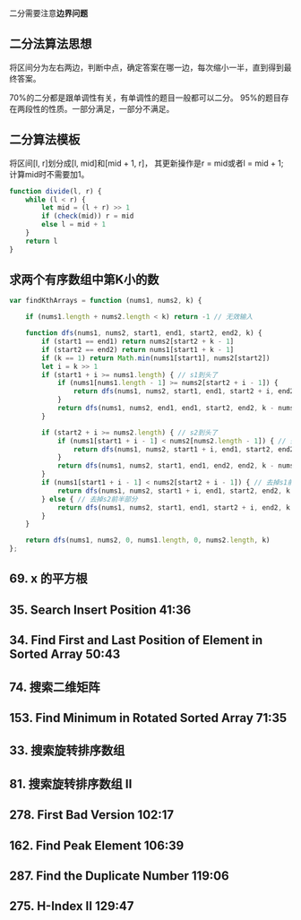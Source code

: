 
二分需要注意**边界问题**

## 二分法算法思想

将区间分为左右两边，判断中点，确定答案在哪一边，每次缩小一半，直到得到最终答案。

70%的二分都是跟单调性有关，有单调性的题目一般都可以二分。
95%的题目存在两段性的性质。一部分满足，一部分不满足。

## 二分算法模板

将区间[l, r]划分成[l, mid]和[mid + 1, r]，
其更新操作是r = mid或者l = mid + 1;
计算mid时不需要加1。

```javascript
function divide(l, r) {
    while (l < r) {
        let mid = (l + r) >> 1
        if (check(mid)) r = mid
        else l = mid + 1
    }
    return l
}
```

## 求两个有序数组中第K小的数

```javascript
var findKthArrays = function (nums1, nums2, k) {

    if (nums1.length + nums2.length < k) return -1 // 无效输入

    function dfs(nums1, nums2, start1, end1, start2, end2, k) {
        if (start1 == end1) return nums2[start2 + k - 1]
        if (start2 == end2) return nums1[start1 + k - 1]
        if (k == 1) return Math.min(nums1[start1], nums2[start2])
        let i = k >> 1
        if (start1 + i >= nums1.length) { // s1到头了
            if (nums1[nums1.length - 1] >= nums2[start2 + i - 1]) {
                return dfs(nums1, nums2, start1, end1, start2 + i, end2, k - i)
            }
            return dfs(nums1, nums2, end1, end1, start2, end2, k - nums1.length + start1) // 去掉s1剩余部分
        }

        if (start2 + i >= nums2.length) { // s2到头了
            if (nums1[start1 + i - 1] < nums2[nums2.length - 1]) { // 去掉s1前半部分
                return dfs(nums1, nums2, start1 + i, end1, start2, end2, k - i)
            }
            return dfs(nums1, nums2, start1, end1, end2, end2, k - nums2.length + start2) // 去掉s2剩余部分
        }
        if (nums1[start1 + i - 1] < nums2[start2 + i - 1]) { // 去掉s1前半部分
            return dfs(nums1, nums2, start1 + i, end1, start2, end2, k - i)
        } else { // 去掉s2前半部分
            return dfs(nums1, nums2, start1, end1, start2 + i, end2, k - i)
        }
    }

    return dfs(nums1, nums2, 0, nums1.length, 0, nums2.length, k)
};
```


## 69. x 的平方根

## 35. Search Insert Position 41:36

## 34. Find First and Last Position of Element in Sorted Array 50:43

## 74. 搜索二维矩阵

## 153. Find Minimum in Rotated Sorted Array 71:35

## 33. 搜索旋转排序数组

## 81. 搜索旋转排序数组 II

## 278. First Bad Version 102:17

## 162. Find Peak Element 106:39

## 287. Find the Duplicate Number 119:06

## 275. H-Index II 129:47
